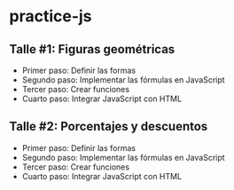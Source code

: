 # practice-js

## Talle #1: Figuras geométricas

- Primer paso: Definir las formas
- Segundo paso: Implementar las fórmulas en JavaScript
- Tercer paso: Crear funciones
- Cuarto paso: Integrar JavaScript con HTML

## Talle #2: Porcentajes y descuentos

- Primer paso: Definir las formas
- Segundo paso: Implementar las fórmulas en JavaScript
- Tercer paso: Crear funciones
- Cuarto paso: Integrar JavaScript con HTML